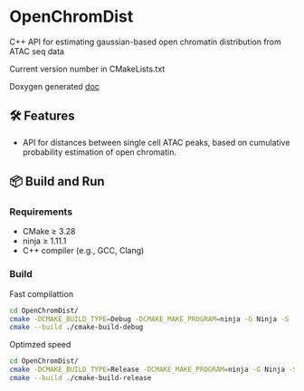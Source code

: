 # OpenChromDist

C++ API for estimating gaussian-based open chromatin distribution 
from ATAC seq data

Current version number in CMakeLists.txt

Doxygen generated [doc](https://gautierstoll.github.io/OpenChromDist/index.html)

## 🛠 Features

- API for distances between single cell ATAC peaks, based on cumulative probability estimation of open chromatin.


## 📦 Build and Run

### Requirements

- CMake ≥ 3.28
- ninja ≥ 1.11.1
- C++ compiler (e.g., GCC, Clang)

### Build


Fast compilattion
```bash
cd OpenChromDist/
cmake -DCMAKE_BUILD_TYPE=Debug -DCMAKE_MAKE_PROGRAM=ninja -G Ninja -S . -B ./cmake-build-debug
cmake --build ./cmake-build-debug
```

Optimzed speed
```bash
cd OpenChromDist/
cmake -DCMAKE_BUILD_TYPE=Release -DCMAKE_MAKE_PROGRAM=ninja -G Ninja -S . -B ./cmake-build-release
cmake --build ./cmake-build-release
```